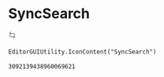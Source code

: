 # SyncSearch
![](/img/SyncSearch.png)

``` CSharp
EditorGUIUtility.IconContent("SyncSearch")
```
```
3092139438960069621
```
